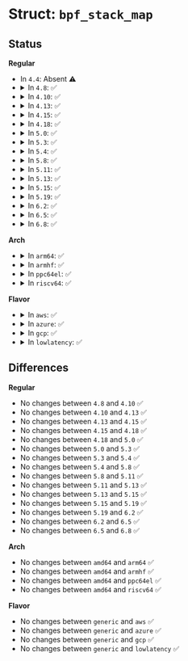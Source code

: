# Struct: <code>bpf_stack_map</code>

## Status
<b>Regular</b>
<ul>
<li>
In <code>4.4</code>: Absent ⚠️
</li>
<li>
<details>
<summary>In <code>4.8</code>: ✅</summary>

```c
struct bpf_stack_map {
    struct bpf_map map;
    void *elems;
    struct pcpu_freelist freelist;
    u32 n_buckets;
    struct stack_map_bucket * buckets[0];
};
```
</details>
</li>
<li>
<details>
<summary>In <code>4.10</code>: ✅</summary>

```c
struct bpf_stack_map {
    struct bpf_map map;
    void *elems;
    struct pcpu_freelist freelist;
    u32 n_buckets;
    struct stack_map_bucket * buckets[0];
};
```
</details>
</li>
<li>
<details>
<summary>In <code>4.13</code>: ✅</summary>

```c
struct bpf_stack_map {
    struct bpf_map map;
    void *elems;
    struct pcpu_freelist freelist;
    u32 n_buckets;
    struct stack_map_bucket * buckets[0];
};
```
</details>
</li>
<li>
<details>
<summary>In <code>4.15</code>: ✅</summary>

```c
struct bpf_stack_map {
    struct bpf_map map;
    void *elems;
    struct pcpu_freelist freelist;
    u32 n_buckets;
    struct stack_map_bucket * buckets[0];
};
```
</details>
</li>
<li>
<details>
<summary>In <code>4.18</code>: ✅</summary>

```c
struct bpf_stack_map {
    struct bpf_map map;
    void *elems;
    struct pcpu_freelist freelist;
    u32 n_buckets;
    struct stack_map_bucket * buckets[0];
};
```
</details>
</li>
<li>
<details>
<summary>In <code>5.0</code>: ✅</summary>

```c
struct bpf_stack_map {
    struct bpf_map map;
    void *elems;
    struct pcpu_freelist freelist;
    u32 n_buckets;
    struct stack_map_bucket * buckets[0];
};
```
</details>
</li>
<li>
<details>
<summary>In <code>5.3</code>: ✅</summary>

```c
struct bpf_stack_map {
    struct bpf_map map;
    void *elems;
    struct pcpu_freelist freelist;
    u32 n_buckets;
    struct stack_map_bucket * buckets[0];
};
```
</details>
</li>
<li>
<details>
<summary>In <code>5.4</code>: ✅</summary>

```c
struct bpf_stack_map {
    struct bpf_map map;
    void *elems;
    struct pcpu_freelist freelist;
    u32 n_buckets;
    struct stack_map_bucket * buckets[0];
};
```
</details>
</li>
<li>
<details>
<summary>In <code>5.8</code>: ✅</summary>

```c
struct bpf_stack_map {
    struct bpf_map map;
    void *elems;
    struct pcpu_freelist freelist;
    u32 n_buckets;
    struct stack_map_bucket * buckets[0];
};
```
</details>
</li>
<li>
<details>
<summary>In <code>5.11</code>: ✅</summary>

```c
struct bpf_stack_map {
    struct bpf_map map;
    void *elems;
    struct pcpu_freelist freelist;
    u32 n_buckets;
    struct stack_map_bucket * buckets[0];
};
```
</details>
</li>
<li>
<details>
<summary>In <code>5.13</code>: ✅</summary>

```c
struct bpf_stack_map {
    struct bpf_map map;
    void *elems;
    struct pcpu_freelist freelist;
    u32 n_buckets;
    struct stack_map_bucket * buckets[0];
};
```
</details>
</li>
<li>
<details>
<summary>In <code>5.15</code>: ✅</summary>

```c
struct bpf_stack_map {
    struct bpf_map map;
    void *elems;
    struct pcpu_freelist freelist;
    u32 n_buckets;
    struct stack_map_bucket * buckets[0];
};
```
</details>
</li>
<li>
<details>
<summary>In <code>5.19</code>: ✅</summary>

```c
struct bpf_stack_map {
    struct bpf_map map;
    void *elems;
    struct pcpu_freelist freelist;
    u32 n_buckets;
    struct stack_map_bucket * buckets[0];
};
```
</details>
</li>
<li>
<details>
<summary>In <code>6.2</code>: ✅</summary>

```c
struct bpf_stack_map {
    struct bpf_map map;
    void *elems;
    struct pcpu_freelist freelist;
    u32 n_buckets;
    struct stack_map_bucket * buckets[0];
};
```
</details>
</li>
<li>
<details>
<summary>In <code>6.5</code>: ✅</summary>

```c
struct bpf_stack_map {
    struct bpf_map map;
    void *elems;
    struct pcpu_freelist freelist;
    u32 n_buckets;
    struct stack_map_bucket * buckets[0];
};
```
</details>
</li>
<li>
<details>
<summary>In <code>6.8</code>: ✅</summary>

```c
struct bpf_stack_map {
    struct bpf_map map;
    void *elems;
    struct pcpu_freelist freelist;
    u32 n_buckets;
    struct stack_map_bucket * buckets[0];
};
```
</details>
</li>
</ul>
<b>Arch</b>
<ul>
<li>
<details>
<summary>In <code>arm64</code>: ✅</summary>

```c
struct bpf_stack_map {
    struct bpf_map map;
    void *elems;
    struct pcpu_freelist freelist;
    u32 n_buckets;
    struct stack_map_bucket * buckets[0];
};
```
</details>
</li>
<li>
<details>
<summary>In <code>armhf</code>: ✅</summary>

```c
struct bpf_stack_map {
    struct bpf_map map;
    void *elems;
    struct pcpu_freelist freelist;
    u32 n_buckets;
    struct stack_map_bucket * buckets[0];
};
```
</details>
</li>
<li>
<details>
<summary>In <code>ppc64el</code>: ✅</summary>

```c
struct bpf_stack_map {
    struct bpf_map map;
    void *elems;
    struct pcpu_freelist freelist;
    u32 n_buckets;
    struct stack_map_bucket * buckets[0];
};
```
</details>
</li>
<li>
<details>
<summary>In <code>riscv64</code>: ✅</summary>

```c
struct bpf_stack_map {
    struct bpf_map map;
    void *elems;
    struct pcpu_freelist freelist;
    u32 n_buckets;
    struct stack_map_bucket * buckets[0];
};
```
</details>
</li>
</ul>
<b>Flavor</b>
<ul>
<li>
<details>
<summary>In <code>aws</code>: ✅</summary>

```c
struct bpf_stack_map {
    struct bpf_map map;
    void *elems;
    struct pcpu_freelist freelist;
    u32 n_buckets;
    struct stack_map_bucket * buckets[0];
};
```
</details>
</li>
<li>
<details>
<summary>In <code>azure</code>: ✅</summary>

```c
struct bpf_stack_map {
    struct bpf_map map;
    void *elems;
    struct pcpu_freelist freelist;
    u32 n_buckets;
    struct stack_map_bucket * buckets[0];
};
```
</details>
</li>
<li>
<details>
<summary>In <code>gcp</code>: ✅</summary>

```c
struct bpf_stack_map {
    struct bpf_map map;
    void *elems;
    struct pcpu_freelist freelist;
    u32 n_buckets;
    struct stack_map_bucket * buckets[0];
};
```
</details>
</li>
<li>
<details>
<summary>In <code>lowlatency</code>: ✅</summary>

```c
struct bpf_stack_map {
    struct bpf_map map;
    void *elems;
    struct pcpu_freelist freelist;
    u32 n_buckets;
    struct stack_map_bucket * buckets[0];
};
```
</details>
</li>
</ul>

## Differences
<b>Regular</b>
<ul>
<li>
No changes between <code>4.8</code> and <code>4.10</code> ✅
</li>
<li>
No changes between <code>4.10</code> and <code>4.13</code> ✅
</li>
<li>
No changes between <code>4.13</code> and <code>4.15</code> ✅
</li>
<li>
No changes between <code>4.15</code> and <code>4.18</code> ✅
</li>
<li>
No changes between <code>4.18</code> and <code>5.0</code> ✅
</li>
<li>
No changes between <code>5.0</code> and <code>5.3</code> ✅
</li>
<li>
No changes between <code>5.3</code> and <code>5.4</code> ✅
</li>
<li>
No changes between <code>5.4</code> and <code>5.8</code> ✅
</li>
<li>
No changes between <code>5.8</code> and <code>5.11</code> ✅
</li>
<li>
No changes between <code>5.11</code> and <code>5.13</code> ✅
</li>
<li>
No changes between <code>5.13</code> and <code>5.15</code> ✅
</li>
<li>
No changes between <code>5.15</code> and <code>5.19</code> ✅
</li>
<li>
No changes between <code>5.19</code> and <code>6.2</code> ✅
</li>
<li>
No changes between <code>6.2</code> and <code>6.5</code> ✅
</li>
<li>
No changes between <code>6.5</code> and <code>6.8</code> ✅
</li>
</ul>
<b>Arch</b>
<ul>
<li>
No changes between <code>amd64</code> and <code>arm64</code> ✅
</li>
<li>
No changes between <code>amd64</code> and <code>armhf</code> ✅
</li>
<li>
No changes between <code>amd64</code> and <code>ppc64el</code> ✅
</li>
<li>
No changes between <code>amd64</code> and <code>riscv64</code> ✅
</li>
</ul>
<b>Flavor</b>
<ul>
<li>
No changes between <code>generic</code> and <code>aws</code> ✅
</li>
<li>
No changes between <code>generic</code> and <code>azure</code> ✅
</li>
<li>
No changes between <code>generic</code> and <code>gcp</code> ✅
</li>
<li>
No changes between <code>generic</code> and <code>lowlatency</code> ✅
</li>
</ul>
